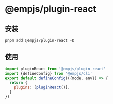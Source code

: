 # @empjs/plugin-react
## 安装 
```
pnpm add @empjs/plugin-react -D
```
## 使用 
```js
import pluginReact from '@empjs/plugin-react'
import {defineConfig} from '@empjs/cli'
export default defineConfig(({mode, env}) => {
  return {
    plugins: [pluginReact()],
  }
})

```